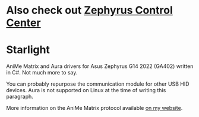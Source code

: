 # Also check out [Zephyrus Control Center](https://github.com/vddcore/Zephyrus-Control-Center)

# Starlight
AniMe Matrix and Aura drivers for Asus Zephyrus G14 2022 (GA402) written in C#. Not much more to say.  

You can probably repurpose the communication module for other USB HID devices. 
Aura is not supported on Linux at the time of writing this paragraph.

More information on the AniMe Matrix protocol available [on my website](https://vddcore.eu/anime-matrix-ga402r).
